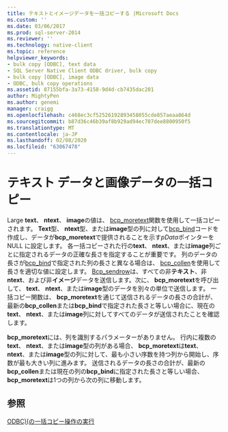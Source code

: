 ```yaml
---
title: テキストとイメージデータを一括コピーする |Microsoft Docs
ms.custom: ''
ms.date: 03/06/2017
ms.prod: sql-server-2014
ms.reviewer: ''
ms.technology: native-client
ms.topic: reference
helpviewer_keywords:
- bulk copy [ODBC], text data
- SQL Server Native Client ODBC driver, bulk copy
- bulk copy [ODBC], image data
- ODBC, bulk copy operations
ms.assetid: 87155bfa-3a73-4158-9d4d-cb7435dac201
author: MightyPen
ms.author: genemi
manager: craigg
ms.openlocfilehash: c468ec3cf52526192893458055cde857aeaa864d
ms.sourcegitcommit: b87d36c46b39af8b929ad94ec707dee8800950f5
ms.translationtype: MT
ms.contentlocale: ja-JP
ms.lasthandoff: 02/08/2020
ms.locfileid: "63067478"
---
```

# <a name="bulk-copying-text-and-image-data"></a>テキスト データと画像データの一括コピー
  Large **text**、 **ntext**、 **image**の値は、 [bcp_moretext](../native-client-odbc-extensions-bulk-copy-functions/bcp-moretext.md)関数を使用して一括コピーされます。 **Text**型、 **ntext**型、または**image**型の列に対して[bcp_bind](../native-client-odbc-extensions-bulk-copy-functions/bcp-bind.md)コードを作成し、データが**bcp_moretext**で提供されることを示す*pData*ポインターを NULL に設定します。 各一括コピーされた行の**text**、 **ntext**、または**image**列ごとに指定されるデータの正確な長さを指定することが重要です。 列のデータの長さが[bcp_bind](../native-client-odbc-extensions-bulk-copy-functions/bcp-bind.md)で指定された列の長さと異なる場合は、 [bcp_collen](../native-client-odbc-extensions-bulk-copy-functions/bcp-collen.md)を使用して長さを適切な値に設定します。 [Bcp_sendrow](../native-client-odbc-extensions-bulk-copy-functions/bcp-sendrow.md)は、すべての非**テキスト**、非**ntext**、および非**イメージ**データを送信します。次に、 **bcp_moretext**を呼び出して、 **text**、 **ntext**、または**image**型のデータを別々の単位で送信します。 一括コピー関数は、 **bcp_moretext**を通じて送信されるデータの長さの合計が、最新の**bcp_collen**または**bcp_bind**で指定された長さと等しい場合に、現在の**text**、 **ntext**、または**image**列に対してすべてのデータが送信されたことを確認します。  
  
 **bcp_moretext**には、列を識別するパラメーターがありません。 行内に複数の**text**、 **ntext**、または**image**型の列がある場合、 **bcp_moretext**は**text**、 **ntext**、または**image**型の列に対して、最も小さい序数を持つ列から開始し、序数が最も大きい列に進みます。 送信されるデータの長さの合計が、最新の**bcp_collen**または現在の列の**bcp_bind**に指定された長さと等しい場合、 **bcp_moretext**は1つの列から次の列に移動します。  
  
## <a name="see-also"></a>参照  
 [ODBC&#41;&#40;の一括コピー操作の実行](performing-bulk-copy-operations-odbc.md)  
  
  
